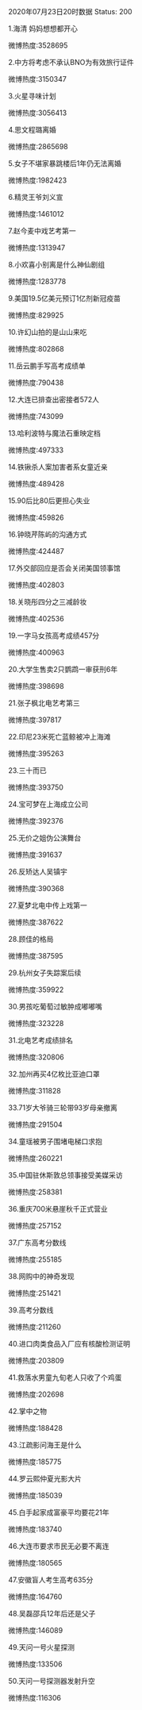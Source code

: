 2020年07月23日20时数据
Status: 200

1.海清 妈妈想想都开心

微博热度:3528695

2.中方将考虑不承认BNO为有效旅行证件

微博热度:3150347

3.火星寻味计划

微博热度:3056413

4.思文程璐离婚

微博热度:2865698

5.女子不堪家暴跳楼后1年仍无法离婚

微博热度:1982423

6.精灵王爷刘义宣

微博热度:1461012

7.赵今麦中戏艺考第一

微博热度:1313947

8.小欢喜小别离是什么神仙剧组

微博热度:1283778

9.美国19.5亿美元预订1亿剂新冠疫苗

微博热度:829925

10.许幻山拍的是山山来吃

微博热度:802868

11.岳云鹏手写高考成绩单

微博热度:790438

12.大连已排查出密接者572人

微博热度:743099

13.哈利波特与魔法石重映定档

微博热度:497333

14.铁锹杀人案加害者系女童近亲

微博热度:489428

15.90后比80后更担心失业

微博热度:459826

16.钟晓芹陈屿的沟通方式

微博热度:424487

17.外交部回应是否会关闭美国领事馆

微博热度:402803

18.关晓彤四分之三减龄妆

微博热度:402536

19.一字马女孩高考成绩457分

微博热度:400963

20.大学生售卖2只鹦鹉一审获刑6年

微博热度:398698

21.张子枫北电艺考第三

微博热度:397817

22.印尼23米死亡蓝鲸被冲上海滩

微博热度:395263

23.三十而已

微博热度:393750

24.宝可梦在上海成立公司

微博热度:392376

25.无价之姐伪公演舞台

微博热度:391637

26.反矫达人吴镇宇

微博热度:390368

27.夏梦北电中传上戏第一

微博热度:387622

28.顾佳的格局

微博热度:387595

29.杭州女子失踪案后续

微博热度:359922

30.男孩吃葡萄过敏肿成嘟嘟嘴

微博热度:323228

31.北电艺考成绩排名

微博热度:320806

32.加州再买4亿枚比亚迪口罩

微博热度:311828

33.71岁大爷骑三轮带93岁母亲撤离

微博热度:291504

34.童瑶被男子围堵电梯口求抱

微博热度:260221

35.中国驻休斯敦总领事接受美媒采访

微博热度:258381

36.重庆700米悬崖秋千正式营业

微博热度:257152

37.广东高考分数线

微博热度:255185

38.网购中的神奇发现

微博热度:251421

39.高考分数线

微博热度:211260

40.进口肉类食品入厂应有核酸检测证明

微博热度:203809

41.救落水男童九旬老人只收了个鸡蛋

微博热度:202698

42.掌中之物

微博热度:188428

43.江疏影问海王是什么

微博热度:185775

44.罗云熙仲夏光影大片

微博热度:185039

45.白手起家成富豪平均要花21年

微博热度:183740

46.大连市要求市民无必要不离连

微博热度:180565

47.安徽盲人考生高考635分

微博热度:164760

48.吴磊邵兵12年后还是父子

微博热度:146089

49.天问一号火星探测

微博热度:133506

50.天问一号探测器发射升空

微博热度:116306

